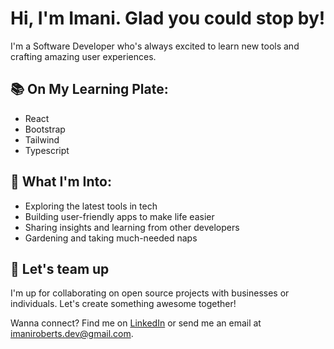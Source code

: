 # Hi, I'm Imani. Glad you could stop by!

I'm a Software Developer who's always excited to learn new tools and crafting amazing user experiences.

## 📚 On My Learning Plate:

- React
- Bootstrap
- Tailwind
- Typescript

## 🌟 What I'm Into:

- Exploring the latest tools in tech
- Building user-friendly apps to make life easier
- Sharing insights and learning from other developers
- Gardening and taking much-needed naps

## 🤝 Let's team up
I'm up for collaborating on open source projects with businesses or individuals. Let's create something awesome together!

Wanna connect? Find me on [LinkedIn](https://www.linkedin.com/in/imaniroberts/) or send me an email at imaniroberts.dev@gmail.com.
